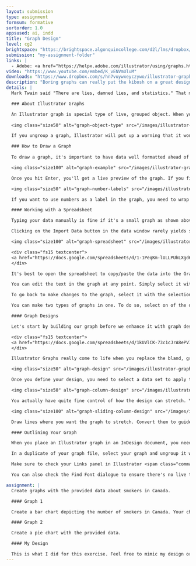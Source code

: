```yaml
---
layout: submission
type: assignment
formsum: formative
sortorder: 1.0
appsused: ai, indd
title: "Graph Design"
level: cg2
brightspace: "https://brightspace.algonquincollege.com/d2l/lms/dropbox/user/folder_submit_files.d2l?db=121203&grpid=0&isprv=0&bp=0&ou=145550"
submission: "my-assignment-folder"
links: |
  - Adobe: <a href="https://helpx.adobe.com/illustrator/using/graphs.html" title="Adobe: Graphs" target="_blank">Graphs</a>
video: "https://www.youtube.com/embed/K_vENVmUluM"
downloads: "https://www.dropbox.com/s/hn7vuywxeyczywo/illustrator-graph-design.zip?dl=1"
description: "Boring graphs can really put the kibosh on a great design. As a designer, one of the most difficult and rewarding jobs is to transform boring data into exciting, engaging visuals. The challenge is to present so many numbers in a compelling way."
details: |
  Mark Twain said "There are lies, damned lies, and statistics." That may be true. Well, consider yourself an interpreter of those lies. Columns representing numbers are pretty lame. As designers, it is our job to represent information in an interesting and informative manner. Luckily, Adobe has provided some really great graphing tools in Illustrator. This is what we are going to explore this week.

  ### About Illustrator Graphs

  An Illustrator graph is special type of live, grouped object. When you select a graph, Illustrator's Object Type Indicator tells us it's a live graph object.
  
  <img class="size50" alt="graph-object-type" src="/images/illustrator-graphs/graph-object-type.jpg">

  If you ungroup a graph, Illustrator will put up a warning that it won't be live anymore. This means the data won't be editable. If you absolutely must ungroup a graph, make a copy of it first, so you can go back to the live graph if necessary.

  ### How to Draw a Graph
 
  To draw a graph, it's important to have data well formatted ahead of time. Simply take one of the graph tools and draw a rectangle where you want the graph. The data window will open automatically. Type in your data. Once you're done, hit the check mark button or hit Enter (not Return)

  <img class="size100" alt="graph-example" src="/images/illustrator-graphs/graph-example.jpg">

  Once you hit Enter, you'll get a live preview of the graph. If you find you've entered the data on the wrong axis, just hit the Transpose button in the graph window.

  <img class="size50" alt="graph-number-labels" src="/images/illustrator-graphs/graph-number-labels.jpg">

  If you want to use numbers as a label in the graph, you need to wrap the text in quote marks.

  #### Working with a Spreadsheet

  Typing your data manually is fine if it's a small graph as shown above. If you have something more intricate, it's better to have your data in a spreadsheet.

  Clicking on the Import Data button in the data window rarely yields satisfactory results.

  <img class="size100" alt="graph-spreadsheet" src="/images/illustrator-graphs/graph-spreadsheet.jpg">

  <div class="fs15 textcenter">
  <a href="https://docs.google.com/spreadsheets/d/1-1PeqKm-lULLPUhLXgd6nXEKY42k2C9M1-ls_r2NGcY/edit?usp=sharing" title="Copy the spreadsheet data" target="_blank" class="limegreen">Spreadsheet Data</a>
  </div>

  It's best to open the spreadsheet to copy/paste the data into the Graph Data Table. You can then click the Apply button (check mark). The graph will be drawn on the artboard. If things don't look right, click the Revert button. Fix your data file and try again.

  You can edit the text in the graph at any point. Simply select it with the Group Selection Tool. Change the text formatting until you are satisfied.

  To go back to make changes to the graph, select it with the selection tool and double-click on the graph tool. You can also control-click on it and make various changes.

  You can make two types of graphs in one. To do so, select on of the data sets with the Group Selection tool. Double-click on the graph tool and select the desired type of graph from the icons from the dialogue.

  #### Graph Designs

  Let's start by building our graph before we enhance it with graph designs

  <div class="fs15 textcenter">
  <a href="https://docs.google.com/spreadsheets/d/1kUVlCK-73c1cJrA8ePV7U9lv7LVmmiVujJG_4-A8krs/edit?usp=sharing" title="Copy the spreadsheet data" target="_blank" class="limegreen">Spreadsheet Data</a>
  </div>

  Illustrator Graphs really come to life when you replace the bland, greyscale shapes with novel designs. you need to define your design first. Go <span class="command">Object > Graph > Design...</span>

  <img class="size50" alt="graph-design" src="/images/illustrator-graphs/graph-design.jpg">

  Once you define your design, you need to select a data set to apply the design to. Use the Group Selection Tool. Once it's selected, go Object > Graph > Column... Choose the settings which suit your graph design.

  <img class="size50" alt="graph-column-design" src="/images/illustrator-graphs/graph-column-design.jpg">

  You actually have quite fine control of how the design can stretch. You can determine which portion of the column stretches using guides.

  <img class="size100" alt="graph-sliding-column-design" src="/images/illustrator-graphs/graph-sliding-column-design.jpg">

  Draw lines where you want the graph to stretch. Convert them to guides using <span class="command">⌘-5</span>. Make sure the guides are unlocked by hitting <span class="command">Option-⌘-;</span>. Create a new graph design with it set to Sliding, as shown.

  #### Outlining Your Graph

  When you place an Illustrator graph in an InDesign document, you need to ensure it no longer has depencies on fonts or images.

  In a duplicate of your graph file, select your graph and ungroup it with Shift-⌘-G. Illustrator will put up a warning. Click <span class="command">OK</span>. Outline all type by using Shift-⌘-o or <span class="command">Type > Create Outlines</span>.

  Make sure to check your Links panel in Illustrator <span class="command">Window > Links</span> to ensure it's empty. If it's not, delete any placed images from your file.

  You can also check the Find Font dialogue to ensure there's no live type in your Illustrator document. If so, outline it using <span class="command">Type > Create Outlines</span>.

assignment: |
  Create graphs with the provided data about smokers in Canada.

  #### Graph 1

  Create a bar chart depicting the number of smokers in Canada. Your chart must be a sliding bar chart. It can be horizontal or vertical.

  #### Graph 2

  Create a pie chart with the provided data.

  #### My Design

  This is what I did for this exercise. Feel free to mimic my design or create your own. The important thing  
---
```

